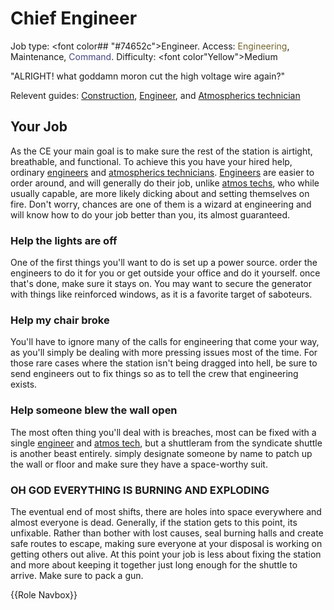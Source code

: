 # Chief Engineer
Job type: <font color## "#74652c">Engineer</font>. Access: <font color="#74652c">Engineering</font>, Maintenance, <font color="#45467d">Command</font>. Difficulty: <font color"Yellow">Medium</font>


"ALRIGHT! what goddamn moron cut the high voltage wire again?"

Relevent guides: [Construction](Construction.md), [Engineer](Engineer.md), and [Atmospherics technician](Atmospherics-Technician.md)


## Your Job

As the CE your main goal is to make sure the rest of the station is airtight, breathable, and functional. To achieve this you have your hired help, ordinary [engineers](Engineer.md) and [atmospherics technicians](Atmospherics-Technician.md). [Engineers](Engineer.md) are easier to order around, and will generally do their job, unlike [atmos techs](Atmospherics-Technician.md), who while usually capable, are more likely dicking about and setting themselves on fire. Don't worry, chances are one of them is a wizard at engineering and will know how to do your job better than you, its almost guaranteed.




### Help the lights are off

One of the first things you'll want to do is set up a power source. order the engineers to do it for you or get outside your office and do it yourself. once that's done, make sure it stays on. You may want to secure the generator with things like reinforced windows, as it is a favorite target of saboteurs.



### Help my chair broke

You'll have to ignore many of the calls for engineering that come your way, as you'll simply be dealing with more pressing issues most of the time. For those rare cases where the station isn't being dragged into hell, be sure to send engineers out to fix things so as to tell the crew that engineering exists.



### Help someone blew the wall open

The most often thing you'll deal with is breaches, most can be fixed with a single [engineer](Engineer.md) and [atmos tech](Atmospherics-Technician.md), but a shuttleram from the syndicate shuttle is another beast entirely. simply designate someone by name to patch up the wall or floor and make sure they have a space-worthy suit.



### OH GOD EVERYTHING IS BURNING AND EXPLODING

The eventual end of most shifts, there are holes into space everywhere and almost everyone is dead. Generally, if the station gets to this point, its unfixable. Rather than bother with lost causes, seal burning halls and create safe routes to escape, making sure everyone at your disposal is working on getting others out alive. At this point your job is less about fixing the station and more about keeping it together just long enough for the shuttle to arrive. Make sure to pack a gun.

{{Role Navbox}}
